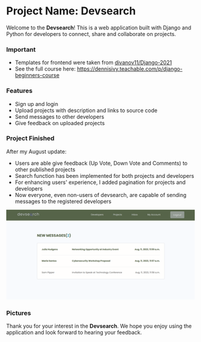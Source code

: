 # Project Name: Devsearch

Welcome to the **Devsearch**! This is a web application built with Django and Python for developers to connect, share and collaborate on projects. 

### Important 
- Templates for frontend were taken from [divanov11/Django-2021](https://github.com/divanov11/Django-2021)
- See the full course here: https://dennisivy.teachable.com/p/django-beginners-course

### Features
- Sign up and login
- Upload projects with description and links to source code
- Send messages to other developers
- Give feedback on uploaded projects

### Project Finished
After my August update:
- Users are able give feedback (Up Vote, Down Vote and Comments) to other published projects
- Search function has been implemented for both projects and developers
- For enhancing users' experience, I added pagination for projects and developers
- Now everyone, even non-users of devsearch, are capable of sending messages to the registered developers

![Alt text](/readmeimgs/inbox%20demo.png "hello")

### Pictures 

Thank you for your interest in the **Devsearch**. We hope you enjoy using the application and look forward to hearing your feedback.
